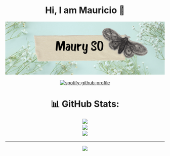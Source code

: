 <div align="center">
<h1 align="center">Hi, I am Mauricio 👋</h1>

<img src="/portada.png">

[![spotify-github-profile](https://spotify-github-profile.vercel.app/api/view?uid=31ak7tnwxckkq4lblkjnh5enrkze&cover_image=true&theme=novatorem&show_offline=true&background_color=000000&interchange=true&bar_color=53b14f&bar_color_cover=false)](https://github.com/kittinan/spotify-github-profile)


# 📊 GitHub Stats:
![](https://github-readme-stats.vercel.app/api?username=MauryAzura&theme=dark&hide_border=false&include_all_commits=true&count_private=false)<br/>
![](https://github-readme-streak-stats.herokuapp.com/?user=MauryAzura&theme=dark&hide_border=false)<br/>
![](https://github-readme-stats.vercel.app/api/top-langs/?username=MauryAzura&theme=dark&hide_border=false&include_all_commits=true&count_private=false&layout=compact)

---
[![](https://visitcount.itsvg.in/api?id=MauryAzura&icon=0&color=0)](https://visitcount.itsvg.in)

<!-- Proudly created with GPRM ( https://gprm.itsvg.in ) -->

</div>
